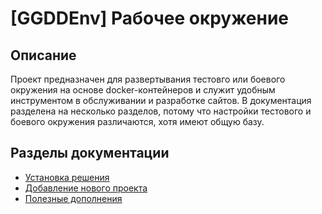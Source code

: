 # [GGDDEnv] Рабочее окружение

## Описание
Проект предназначен для развертывания тестовго или боевого окружения на основе
docker-контейнеров и служит удобным инструментом в обслуживании и разработке
сайтов. В документация разделена на несколько разделов, потому что настройки
тестового и боевого окружения различаются, хотя имеют общую базу.

## Разделы документации

- [Установка решения](docs/install.md)
- [Добавление нового проекта](docs/projects.md)
- [Полезные дополнения](docs/utility.md)
